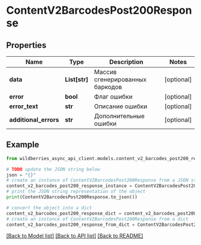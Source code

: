 # ContentV2BarcodesPost200Response


## Properties

Name | Type | Description | Notes
------------ | ------------- | ------------- | -------------
**data** | **List[str]** | Массив сгенерированных баркодов | [optional] 
**error** | **bool** | Флаг ошибки | [optional] 
**error_text** | **str** | Описание ошибки | [optional] 
**additional_errors** | **str** | Дополнительные ошибки | [optional] 

## Example

```python
from wildberries_async_api_client.models.content_v2_barcodes_post200_response import ContentV2BarcodesPost200Response

# TODO update the JSON string below
json = "{}"
# create an instance of ContentV2BarcodesPost200Response from a JSON string
content_v2_barcodes_post200_response_instance = ContentV2BarcodesPost200Response.from_json(json)
# print the JSON string representation of the object
print(ContentV2BarcodesPost200Response.to_json())

# convert the object into a dict
content_v2_barcodes_post200_response_dict = content_v2_barcodes_post200_response_instance.to_dict()
# create an instance of ContentV2BarcodesPost200Response from a dict
content_v2_barcodes_post200_response_from_dict = ContentV2BarcodesPost200Response.from_dict(content_v2_barcodes_post200_response_dict)
```
[[Back to Model list]](../README.md#documentation-for-models) [[Back to API list]](../README.md#documentation-for-api-endpoints) [[Back to README]](../README.md)


